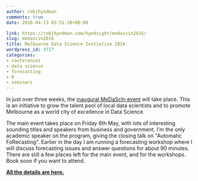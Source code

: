 ```yaml
---
author: robjhyndman
comments: true
date: 2016-04-13 03:51:28+00:00

link: https://robjhyndman.com/hyndsight/medascin2016/
slug: medascin2016
title: Melbourne Data Science Initiative 2016
wordpress_id: 3717
categories:
- conferences
- data science
- forecasting
- R
- seminars
---
```


In just over three weeks, the [inaugural MeDaScIn event](http://www.datasciencemelbourne.com/medascin2016/) will take place. This is an initiative to grow the talent pool of local data scientists and to promote Melbourne as a world city of excellence in Data Science.

The main event takes place on Friday 6th May, with lots of interesting sounding titles and speakers from business and government. I'm the only academic speaker on the program, giving the closing talk on "Automatic FoRecasting". Earlier in the day I am running a forecasting workshop where I will discuss forecasting issues and answer questions for about 90 minutes. There are still a few places left for the main event, and for the workshops. Book soon if you want to attend.

**[All the details are here.](http://www.datasciencemelbourne.com/medascin2016/)**
